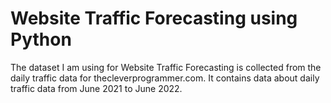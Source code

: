 # Website Traffic Forecasting using Python
The dataset I am using for Website Traffic Forecasting is collected from the daily traffic data for thecleverprogrammer.com. It contains data about daily traffic data from June 2021 to June 2022.
